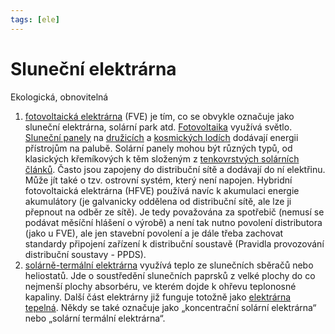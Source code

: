 ```yaml
---
tags: [ele]
---
```

# Sluneční elektrárna
Ekologická, obnovitelná
1.  [fotovoltaická elektrárna](https://cs.wikipedia.org/wiki/Fotovoltaika "Fotovoltaika") (FVE) je tím, co se obvykle označuje jako sluneční elektrárna, solární park atd. [Fotovoltaika](https://cs.wikipedia.org/wiki/Fotovoltaika "Fotovoltaika") využívá světlo. [Sluneční panely](https://cs.wikipedia.org/wiki/Sol%C3%A1rn%C3%AD_panel "Solární panel") na [družicích](https://cs.wikipedia.org/wiki/Dru%C5%BEice "Družice") a [kosmických lodích](https://cs.wikipedia.org/wiki/Kosmick%C3%A1_lo%C4%8F "Kosmická loď") dodávají energii přístrojům na palubě. Solární panely mohou být různých typů, od klasických křemíkových k těm složeným z [tenkovrstvých solárních článků](https://cs.wikipedia.org/wiki/Fotovoltaick%C3%BD_%C4%8Dl%C3%A1nek "Fotovoltaický článek"). Často jsou zapojeny do distribuční sítě a dodávají do ní elektřinu. Může jít také o tzv. ostrovní systém, který není napojen. Hybridní fotovoltaická elektrárna (HFVE) používá navíc k akumulaci energie akumulátory (je galvanicky oddělena od distribuční sítě, ale lze ji přepnout na odběr ze sítě). Je tedy považována za spotřebič (nemusí se podávat měsíční hlášení o výrobě) a není tak nutno povolení distributora (jako u FVE), ale jen stavební povolení a je dále třeba zachovat standardy připojení zařízení k distribuční soustavě (Pravidla provozování distribuční soustavy - PPDS).
2.  [solárně-termální elektrárna](https://cs.wikipedia.org/wiki/Koncentrovan%C3%A1_sol%C3%A1rn%C3%AD_energie "Koncentrovaná solární energie") využívá teplo ze slunečních sběračů nebo heliostatů. Jde o soustředění slunečních paprsků z velké plochy do co nejmenší plochy absorbéru, ve kterém dojde k ohřevu teplonosné kapaliny. Další část elektrárny již funguje totožně jako [elektrárna tepelná](https://cs.wikipedia.org/wiki/Tepeln%C3%A1_elektr%C3%A1rna "Tepelná elektrárna"). Někdy se také označuje jako „koncentrační solární elektrárna“ nebo „solární termální elektrárna“.